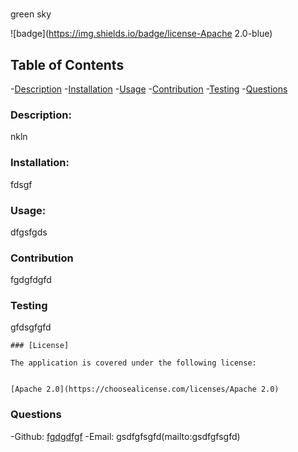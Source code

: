 # 
  
  green sky

  ![badge](https://img.shields.io/badge/license-Apache 2.0-blue)
    

  ## Table of Contents
  -[Description](#description)
  -[Installation](#installation)
  -[Usage](#usage)
  -[Contribution](#contribution)
  -[Testing](#testing)
  -[Questions](#questions)

  ### Description:
  nkln

  ### Installation:
  fdsgf

  ### Usage:
  dfgsfgds

  ### Contribution
  fgdgfdgfd

  ### Testing 
  gfdsgfgfd

  
    ### [License]
    
    The application is covered under the following license:
    
    
    [Apache 2.0](https://choosealicense.com/licenses/Apache 2.0)
    
    

  ### Questions
  -Github: [fgdgdfgf](https://github.com/fgdgdfgf)
  -Email: gsdfgfsgfd(mailto:gsdfgfsgfd)

